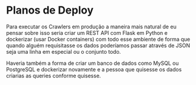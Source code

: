 # Planos de Deploy

Para executar os Crawlers em produção a maneira mais natural de eu pensar sobre isso seria criar um REST API com Flask em Python e dockerizar (usar Docker containers) com todo esse ambiente de forma que quando alguém requisitasse os dados poderíamos passar através de JSON seja uma linha em especial ou o conjunto todo.

Haveria também a forma de criar um banco de dados como MySQL ou PostgreSQL e dockerizar novamente e a pessoa que quisesse os dados criarias as queries conforme quisesse.